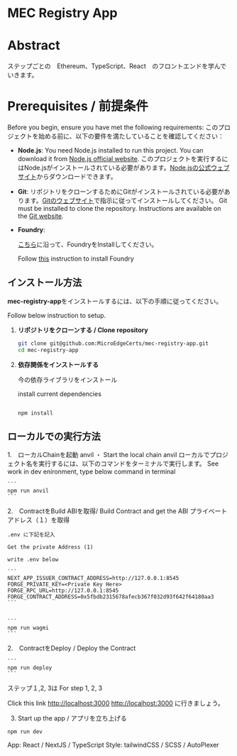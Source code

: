 # MEC Registry App

# Abstract

ステップごとの　Ethereum、TypeScript、React　のフロントエンドを学んでいきます。

# Prerequisites / 前提条件

Before you begin, ensure you have met the following requirements:
このプロジェクトを始める前に、以下の要件を満たしていることを確認してください：

- **Node.js**: 
  You need Node.js installed to run this project. You can download it from [Node.js official website](https://nodejs.org/).
  このプロジェクトを実行するにはNode.jsがインストールされている必要があります。[Node.jsの公式ウェブサイト](https://nodejs.org/)からダウンロードできます。
- **Git**: 
  リポジトリをクローンするためにGitがインストールされている必要があります。[Gitのウェブサイト](https://git-scm.com/downloads)で指示に従ってインストールしてください。
  Git must be installed to clone the repository. Instructions are available on the [Git website](https://git-scm.com/downloads).

- **Foundry**:
  
  [こちら](https://github.com/airinterface/ethereum101/blob/main/doc/Step11.md)に沿って、FoundryをInstallしてください。

  Follow [this](https://github.com/airinterface/ethereum101/blob/main/doc/Step11.md) instruction to install Foundry



## インストール方法

**mec-registry-app**をインストールするには、以下の手順に従ってください。

Follow below instruction to setup.


1. **リポジトリをクローンする / Clone repository**
   ```bash
   git clone git@github.com:MicroEdgeCerts/mec-registry-app.git
   cd mec-registry-app
   ```


3. **依存関係をインストールする**


    今の依存ライブラリをインストール


    install current dependencies


    ```

    npm install
    ```



## ローカルでの実行方法

1.　ローカルChainを起動 anvil ・ Start the local chain anvil
ローカルでプロジェクト名を実行するには、以下のコマンドをターミナルで実行します。
See work in dev enironment, type below command in terminal

    ```
    npm run anvil
    ```


2.　ContractをBuild ABIを取得/ Build Contract and get the ABI
   プライベートアドレス（１）を取得

    .env に下記を記入

    Get the private Address (1)

    write .env below

    ```
    NEXT_APP_ISSUER_CONTRACT_ADDRESS=http://127.0.0.1:8545
    FORGE_PRIVATE_KEY=<Private Key Here>
    FORGE_RPC_URL=http://127.0.0.1:8545
    FORGE_CONTRACT_ADDRESS=0x5fbdb2315678afecb367f032d93f642f64180aa3
    ```


    ```
    npm run wagmi
    ```
2.　ContractをDeploy /  Deploy the Contract 

    ```
    npm run deploy
    ```



ステップ１,2, 3は
For step 1, 2, 3

Click this link [http://localhost:3000](http://localhost:3000)
[http://localhost:3000](http://localhost:3000) に行きましょう。




3. Start up the app / アプリを立ち上げる

```
npm run dev
```

App: React / NextJS / TypeScript
Style: tailwindCSS / SCSS / AutoPlexer


